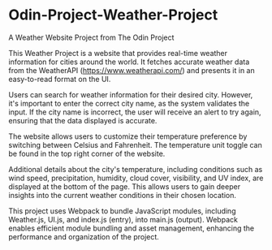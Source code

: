 # Odin-Project-Weather-Project
A Weather Website Project from The Odin Project

This Weather Project is a website that provides real-time weather information for cities around the world. It fetches accurate weather data from the WeatherAPI (https://www.weatherapi.com/) and presents it in an easy-to-read format on the UI.

Users can search for weather information for their desired city. However, it's important to enter the correct city name, as the system validates the input. If the city name is incorrect, the user will receive an alert to try again, ensuring that the data displayed is accurate.

The website allows users to customize their temperature preference by switching between Celsius and Fahrenheit. The temperature unit toggle can be found in the top right corner of the website.

Additional details about the city's temperature, including conditions such as wind speed, precipitation, humidity, cloud cover, visibility, and UV index, are displayed at the bottom of the page. This allows users to gain deeper insights into the current weather conditions in their chosen location.

This project uses Webpack to bundle JavaScript modules, including Weather.js, UI.js, and index.js (entry), into main.js (output). Webpack enables efficient module bundling and asset management, enhancing the performance and organization of the project.